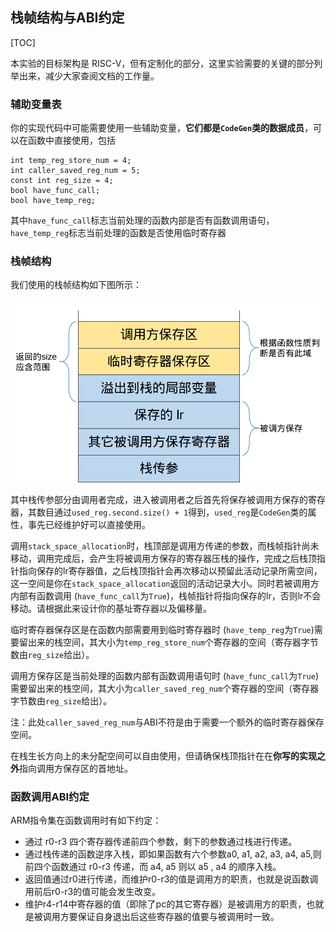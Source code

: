 ## 栈帧结构与ABI约定

[TOC]

本实验的目标架构是 RISC-V，但有定制化的部分，这里实验需要的关键的部分列举出来，减少大家查阅文档的工作量。

### 辅助变量表
你的实现代码中可能需要使用一些辅助变量，**它们都是`CodeGen`类的数据成员**，可以在函数中直接使用，包括
```
int temp_reg_store_num = 4;
int caller_saved_reg_num = 5;
const int reg_size = 4;
bool have_func_call;
bool have_temp_reg;
```
其中`have_func_call`标志当前处理的函数内部是否有函数调用语句，`have_temp_reg`标志当前处理的函数是否使用临时寄存器

### 栈帧结构
我们使用的栈帧结构如下图所示：

![img](./img/stack_frame_.png)

其中栈传参部分由调用者完成，进入被调用者之后首先将保存被调用方保存的寄存器，其数目通过`used_reg.second.size() + 1`得到，`used_reg`是`CodeGen`类的属性，事先已经维护好可以直接使用。

调用`stack_space_allocation`时，栈顶部是调用方传递的参数，而栈帧指针尚未移动，调用完成后，会产生将被调用方保存的寄存器压栈的操作，完成之后栈顶指针指向保存的lr寄存器值，之后栈顶指针会再次移动以预留此活动记录所需空间，这一空间是你在`stack_space_allocation`返回的活动记录大小。同时若被调用方内部有函数调用 (`have_func_call`为`True`)，栈帧指针将指向保存的lr，否则lr不会移动。请根据此来设计你的基址寄存器以及偏移量。

临时寄存器保存区是在函数内部需要用到临时寄存器时 (`have_temp_reg`为`True`)需要留出来的栈空间，其大小为`temp_reg_store_num`个寄存器的空间（寄存器字节数由`reg_size`给出）。

调用方保存区是当前处理的函数内部有函数调用语句时 (`have_func_call`为`True`)需要留出来的栈空间，其大小为`caller_saved_reg_num`个寄存器的空间（寄存器字节数由`reg_size`给出）。

注：此处`caller_saved_reg_num`与ABI不符是由于需要一个额外的临时寄存器保存空间。

在栈生长方向上的未分配空间可以自由使用，但请确保栈顶指针在在**你写的实现之外**指向调用方保存区的首地址。

### 函数调用ABI约定

ARM指令集在函数调用时有如下约定：

- 通过 r0-r3 四个寄存器传递前四个参数，剩下的参数通过栈进行传递。
- 通过栈传递的函数逆序入栈，即如果函数有六个参数a0, a1, a2, a3, a4, a5,则前四个函数通过 r0-r3 传递，而 a4, a5 则以 a5 , a4 的顺序入栈。
- 返回值通过r0进行传递，而维护r0-r3的值是调用方的职责，也就是说函数调用前后r0-r3的值可能会发生改变。
- 维护r4-r14中寄存器的值（即除了pc的其它寄存器）是被调用方的职责，也就是被调用方要保证自身退出后这些寄存器的值要与被调用时一致。


